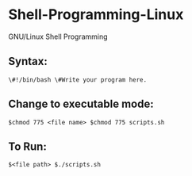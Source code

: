 # Shell-Programming-Linux
GNU/Linux Shell Programming

## Syntax: 
``
\#!/bin/bash
\#Write your program here.
``

## Change to executable mode: 
``
$chmod 775 <file name>
$chmod 775 scripts.sh
``

## To Run: 
``
$<file path>
$./scripts.sh
``
